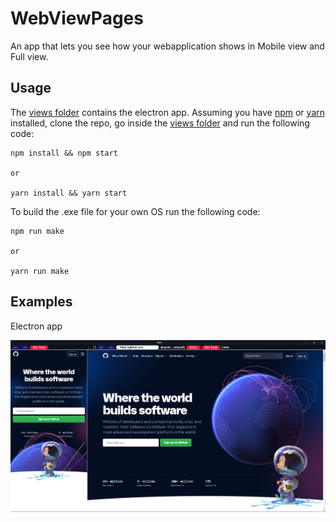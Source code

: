 # WebViewPages

An app that lets you see how your webapplication shows in Mobile view and Full view.

## Usage

The [views folder](./views/) contains the electron app. Assuming you have [npm](https://www.npmjs.com) or [yarn](https://www.yarnpkg.com) installed, clone the repo, go inside the [views folder](./views/) and run the following code:

```
npm install && npm start

or

yarn install && yarn start
```

To build the .exe file for your own OS run the following code:

```
npm run make

or 

yarn run make
```

## Examples

Electron app
<br>
<p align="center">
  <img src="img/img.png"/>
</p>